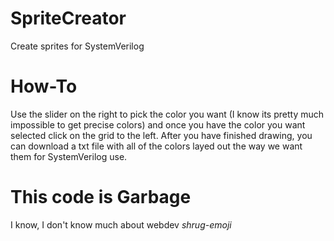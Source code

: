 # SpriteCreator
Create sprites for SystemVerilog

# How-To
Use the slider on the right to pick the color you want (I know its pretty much impossible to get precise colors) and 
once you have the color you want selected click on the grid to the left. After you have finished drawing, you can 
download a txt file with all of the colors layed out the way we want them for SystemVerilog use.

# This code is Garbage
I know, I don't know much about webdev *shrug-emoji*
